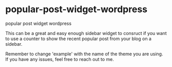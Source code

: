 # popular-post-widget-wordpress
popular post widget wordpress

This can be a great and easy enough sidebar widget to consruct if you want to use a counter to show the recent popular post from your blog on a sidebar. 

Remember to change 'example' with the name of the theme you are using. If you have any issues, feel free to reach out to me. 
